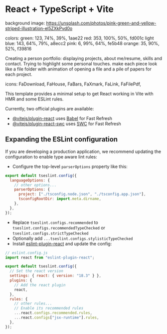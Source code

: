 # React + TypeScript + Vite

background image: https://unsplash.com/photos/pink-green-and-yellow-striped-illustration-el5ZXkPvd0o

colors:
green: 123, 74%, 39%, 1aae22
red: 353, 100%, 50%, fd001c
light blue: 143, 64%, 79%, a8ecc2
pink: 6, 99%, 64%, fe5b48
orange: 35, 90%, 52%, f39816

Creating a person portfolio: displaying projects, about me/resume, skills and contact. Trying to highlight some personal touches. make each piece look like a file folder with animation of opening a file and a pile of papers for each project.

icons:
FaDownload, FaHouse, FaBars, FaXmark, FaLink, FaFilePdf,

This template provides a minimal setup to get React working in Vite with HMR and some ESLint rules.

Currently, two official plugins are available:

- [@vitejs/plugin-react](https://github.com/vitejs/vite-plugin-react/blob/main/packages/plugin-react/README.md) uses [Babel](https://babeljs.io/) for Fast Refresh
- [@vitejs/plugin-react-swc](https://github.com/vitejs/vite-plugin-react-swc) uses [SWC](https://swc.rs/) for Fast Refresh

## Expanding the ESLint configuration

If you are developing a production application, we recommend updating the configuration to enable type aware lint rules:

- Configure the top-level `parserOptions` property like this:

```js
export default tseslint.config({
  languageOptions: {
    // other options...
    parserOptions: {
      project: ["./tsconfig.node.json", "./tsconfig.app.json"],
      tsconfigRootDir: import.meta.dirname,
    },
  },
});
```

- Replace `tseslint.configs.recommended` to `tseslint.configs.recommendedTypeChecked` or `tseslint.configs.strictTypeChecked`
- Optionally add `...tseslint.configs.stylisticTypeChecked`
- Install [eslint-plugin-react](https://github.com/jsx-eslint/eslint-plugin-react) and update the config:

```js
// eslint.config.js
import react from "eslint-plugin-react";

export default tseslint.config({
  // Set the react version
  settings: { react: { version: "18.3" } },
  plugins: {
    // Add the react plugin
    react,
  },
  rules: {
    // other rules...
    // Enable its recommended rules
    ...react.configs.recommended.rules,
    ...react.configs["jsx-runtime"].rules,
  },
});
```
